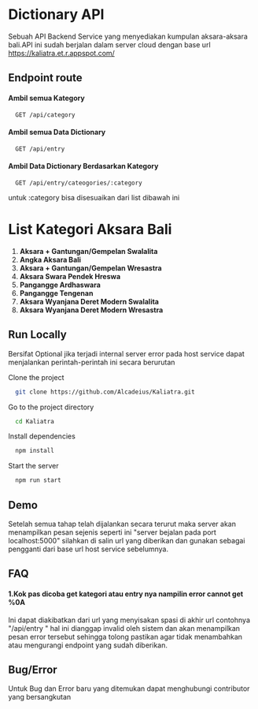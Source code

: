 
# Dictionary API

Sebuah API Backend Service yang menyediakan kumpulan aksara-aksara bali.API ini sudah berjalan dalam server cloud dengan base url https://kaliatra.et.r.appspot.com/

## Endpoint route 

#### Ambil semua Kategory

```http
  GET /api/category
```



#### Ambil semua Data Dictionary

```http
  GET /api/entry
```

#### Ambil Data Dictionary Berdasarkan Kategory

```http
  GET /api/entry/cateogories/:category
```

untuk :category bisa disesuaikan dari list dibawah ini
# List Kategori Aksara Bali

1. **Aksara + Gantungan/Gempelan Swalalita**
2. **Angka Aksara Bali**
3. **Aksara + Gantungan/Gempelan Wresastra**
4. **Aksara Swara Pendek Hreswa**
5. **Pangangge Ardhaswara**
6. **Pangangge Tengenan**
7. **Aksara Wyanjana Deret Modern Swalalita**
8. **Aksara Wyanjana Deret Modern Wresastra**


## Run Locally
Bersifat Optional jika terjadi internal server error pada host service dapat menjalankan perintah-perintah ini secara berurutan

Clone the project

```bash
  git clone https://github.com/Alcadeius/Kaliatra.git
```

Go to the project directory

```bash
  cd Kaliatra
```

Install dependencies

```bash
  npm install
```

Start the server

```bash
  npm run start
```


## Demo

Setelah semua tahap telah dijalankan secara terurut maka server akan menampilkan pesan sejenis seperti ini "server bejalan pada port localhost:5000" silahkan di salin url yang diberikan dan gunakan sebagai pengganti dari base url host service sebelumnya.


## FAQ

#### 1.Kok pas dicoba get kategori atau entry nya nampilin error cannot get %0A

Ini dapat diakibatkan dari url yang menyisakan spasi di akhir url contohnya "/api/entry " hal ini dianggap invalid oleh sistem dan akan menampilkan pesan error tersebut sehingga tolong pastikan agar tidak menambahkan atau mengurangi endpoint yang sudah diberikan.



## Bug/Error

Untuk Bug dan Error baru yang ditemukan dapat menghubungi contributor yang bersangkutan

